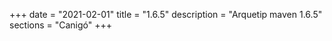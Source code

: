 +++
date        = "2021-02-01"
title       = "1.6.5"
description = "Arquetip maven 1.6.5"
sections    = "Canigó"
+++